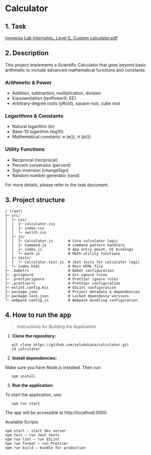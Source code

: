 # Calculator

## 1. Task

[Innowise Lab Internship_ Level 0_ Custom calculator.pdf](https://github.com/user-attachments/files/21856136/Innowise.Lab.Internship_.Level.0_.Custom.calculator.1.1.pdf)


## 2. Description

This project implements a Scientific Calculator that goes beyond basic arithmetic to include advanced mathematical functions and constants:

### Arithmetic & Power
* Addition, subtraction, multiplication, division
* Exponentiation (tenPowerX, EE)
* Arbitrary-degree roots (yRoot), square root, cube root

### Logarithms & Constants
* Natural logarithm (ln)
* Base-10 logarithm (log10)
* Mathematical constants: e (e()), π (pi())

### Utility Functions
* Reciprocal (reciprocal)
* Percent conversion (percent)
* Sign inversion (changeSign)
* Random number generator (rand)

For more details, please refer to the task document.

## 3. Project structure

```
/ (root)
├─ src/
│  ├─ css/
│  │  ├─ calculator.css
│  │  ├─ index.css
│  │  └─ switch.css
│  ├─ js/
│  │  ├─ Calculator.js       # Core calculator logic
│  │  ├─ Command.js          # Command pattern handlers
│  │  ├─ index.js            # App entry point, UI bindings
│  │  └─ math.js             # Math utility functions
│  ├─ tests/
│  │  └─ Calculator.test.js  # Jest tests for calculator logic
│  └─ index.html             # Main HTML file
├─ .babelrc                  # Babel configuration
├─ .gitignore                # Git ignore rules
├─ .prettierignore           # Prettier ignore rules
├─ .prettierrc               # Prettier configuration
├─ eslint.config.mjs         # ESLint configuration
├─ package.json              # Project metadata & dependencies
├─ package-lock.json         # Locked dependency versions
└─ webpack.config.js         # Webpack bundling configuration
```

## 4. How to run the app

> Instructions for Building the Application

1. **Clone the repository:**

```
   git clone https://github.com/selukdiana/calculator.git
   cd calculator
```

2. **Install dependencies:**

Make sure you have Node.js installed. Then run:

```
   npm install
```

3. **Run the application:**

To start the application, use:

```
   npm run start
```

The app will be accessible at http://localhost:5000.

Available Scripts

```
npm start — start dev server
npm test — run Jest tests
npm run lint — run ESLint
npm run format — run Prettier
npm run build — bundle for production
```
